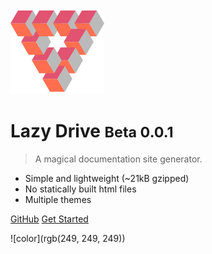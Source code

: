 ![logo](_images/logo.png)

# Lazy Drive <small>Beta 0.0.1</small>

> A magical documentation site generator.

- Simple and lightweight (~21kB gzipped)
- No statically built html files
- Multiple themes

[GitHub](http://github.com/lazyDrive/)
[Get Started](#Headline)

![color](rgb(249, 249, 249))
